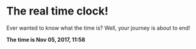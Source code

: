 # The real time clock!

Ever wanted to know what the time is? Well, your journey is about to end!

**The time is Nov 05, 2017, 11:58**